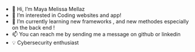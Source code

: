 - 👋 Hi, I’m Maya Melissa Mellaz
- 👀 I’m interested in Coding websites and app!
- 🌱 I’m currently learning new frameworks , and  new methodes especially on the back end !
- 📫 You can reach me by sending me a message on github or linkedin
- 💡 Cybersecurity enthusiast
<!---
mayamelissa15/mayamelissa15 is a ✨ special ✨ repository because its `README.md` (this file) appears on your GitHub profile.
You can click the Preview link to take a look at your changes.
--->
